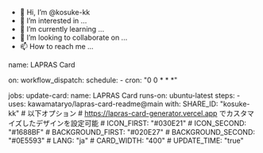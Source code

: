 - 👋 Hi, I’m @kosuke-kk
- 👀 I’m interested in ...
- 🌱 I’m currently learning ...
- 💞️ I’m looking to collaborate on ...
- 📫 How to reach me ...

<!---
kosuke-kk/kosuke-kk is a ✨ special ✨ repository because its `README.md` (this file) appears on your GitHub profile.
You can click the Preview link to take a look at your changes.
--->

name: LAPRAS Card

on:
  workflow_dispatch:
  schedule:
    - cron: "0 0 * * *"

jobs:
  update-card:
    name: LAPRAS Card
    runs-on: ubuntu-latest
    steps:
      - uses: kawamataryo/lapras-card-readme@main
        with:
          SHARE_ID: "kosuke-kk"
          # 以下オプション
          # https://lapras-card-generator.vercel.app でカスタマイズしたデザインを設定可能
          # ICON_FIRST: "#030E21"
          # ICON_SECOND: "#1688BF"
          # BACKGROUND_FIRST: "#020E27"
          # BACKGROUND_SECOND: "#0E5593"
          # LANG: "ja"
          # CARD_WIDTH: "400"
          # UPDATE_TIME: "true"
